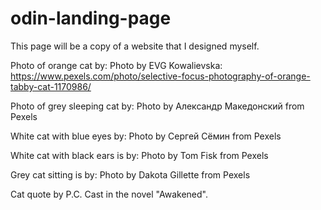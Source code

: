 # odin-landing-page
This page will be a copy of a website that I designed myself.

Photo of orange cat by: Photo by EVG Kowalievska: https://www.pexels.com/photo/selective-focus-photography-of-orange-tabby-cat-1170986/

Photo of grey sleeping cat by: Photo by Александр Македонский from Pexels

White cat with blue eyes by: Photo by Сергей Сёмин from Pexels

White cat with black ears is by: Photo by Tom Fisk from Pexels

Grey cat sitting is by: Photo by Dakota Gillette from Pexels

Cat quote by P.C. Cast in the novel "Awakened".
